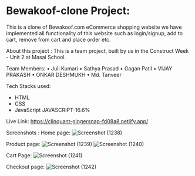 # Bewakoof-clone Project:
This is a clone of Bewakoof.com eCommerce shopping website we have implemented all functionality of this website such as login/signup, 
add to cart, remove from cart and place order etc.

About this project :
This is a team project, built by us in the Construct Week - Unit 2 at Masai School.

Team Members:
• Juli Kumari
• Sathya Prasad
• Gagan Patil
• VIJAY PRAKASH
• ONKAR DESHMUKH
• Md. Tanveer

Tech Stacks used: 
* HTML
* CSS
* JavaScript
JAVASCRIPT-16.6%

Live Link:
https://clinquant-gingersnap-fd08a8.netlify.app/

Screenshots :
Home page:
![Screenshot (1238)](https://user-images.githubusercontent.com/101566804/193013196-97cc50bc-825d-43c7-bb10-f3545e829dd1.png)

Product page:
![Screenshot (1239)](https://user-images.githubusercontent.com/101566804/193013302-e430069e-9b8b-45c6-add7-25d97fe3339c.png)
![Screenshot (1240)](https://user-images.githubusercontent.com/101566804/193013345-182468fa-54ba-4930-8c89-43dfc6adf0db.png)

Cart Page:
![Screenshot (1241)](https://user-images.githubusercontent.com/101566804/193013392-3fadbd73-d0dc-4d57-9942-7895fd470886.png)

Checkout page:
![Screenshot (1242)](https://user-images.githubusercontent.com/101566804/193013481-af3c3210-a8d6-4372-943b-de4765407218.png)


